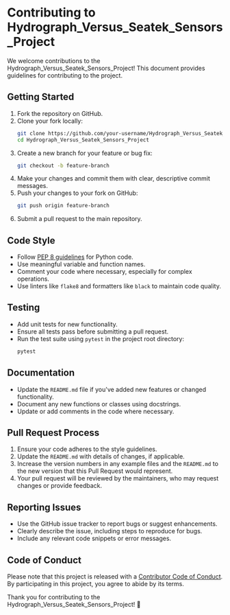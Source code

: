 # Contributing to Hydrograph_Versus_Seatek_Sensors_Project

We welcome contributions to the Hydrograph_Versus_Seatek_Sensors_Project! This document provides guidelines for
contributing to the project.

## Getting Started

1. Fork the repository on GitHub.
2. Clone your fork locally:
    ```bash
    git clone https://github.com/your-username/Hydrograph_Versus_Seatek_Sensors_Project.git
    cd Hydrograph_Versus_Seatek_Sensors_Project
    ```
3. Create a new branch for your feature or bug fix:
    ```bash
    git checkout -b feature-branch
    ```
4. Make your changes and commit them with clear, descriptive commit messages.
5. Push your changes to your fork on GitHub:
    ```bash
    git push origin feature-branch
    ```
6. Submit a pull request to the main repository.

## Code Style

- Follow [PEP 8 guidelines](https://www.python.org/dev/peps/pep-0008/) for Python code.
- Use meaningful variable and function names.
- Comment your code where necessary, especially for complex operations.
- Use linters like `flake8` and formatters like `black` to maintain code quality.

## Testing

- Add unit tests for new functionality.
- Ensure all tests pass before submitting a pull request.
- Run the test suite using `pytest` in the project root directory:
    ```bash
    pytest
    ```

## Documentation

- Update the `README.md` file if you've added new features or changed functionality.
- Document any new functions or classes using docstrings.
- Update or add comments in the code where necessary.

## Pull Request Process

1. Ensure your code adheres to the style guidelines.
2. Update the `README.md` with details of changes, if applicable.
3. Increase the version numbers in any example files and the `README.md` to the new version that this Pull Request would
   represent.
4. Your pull request will be reviewed by the maintainers, who may request changes or provide feedback.

## Reporting Issues

- Use the GitHub issue tracker to report bugs or suggest enhancements.
- Clearly describe the issue, including steps to reproduce for bugs.
- Include any relevant code snippets or error messages.

## Code of Conduct

Please note that this project is released with
a [Contributor Code of Conduct](https://github.com/abhimehro/Hydrograph_Versus_Seatek_Sensors_Project/blob/main/docs/CODE_OF_CONDUCT.md).
By participating in this project, you agree to abide by its terms.

Thank you for contributing to the Hydrograph_Versus_Seatek_Sensors_Project! 🎉
